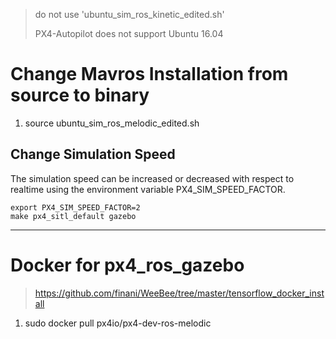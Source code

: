 > do not use 'ubuntu_sim_ros_kinetic_edited.sh'
> 
> PX4-Autopilot does not support Ubuntu 16.04

# Change Mavros Installation from source to binary
1. source ubuntu_sim_ros_melodic_edited.sh

## Change Simulation Speed
The simulation speed can be increased or decreased with respect to realtime using the environment variable PX4_SIM_SPEED_FACTOR.
```
export PX4_SIM_SPEED_FACTOR=2
make px4_sitl_default gazebo
```
---
# Docker for px4_ros_gazebo
> https://github.com/finani/WeeBee/tree/master/tensorflow_docker_install
1. sudo docker pull px4io/px4-dev-ros-melodic

